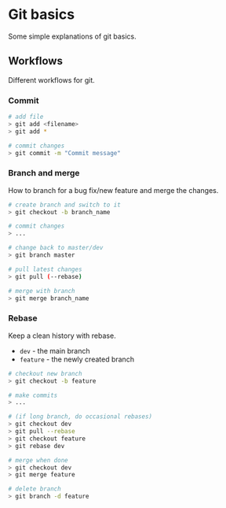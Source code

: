 # Git basics
Some simple explanations of git basics.

## Workflows
Different workflows for git.

### Commit

```bash
# add file
> git add <filename>
> git add *

# commit changes
> git commit -m "Commit message"
```

### Branch and merge
How to branch for a bug fix/new feature and merge the changes.

```bash
# create branch and switch to it
> git checkout -b branch_name

# commit changes
> ...

# change back to master/dev
> git branch master

# pull latest changes
> git pull (--rebase)

# merge with branch
> git merge branch_name
```

### Rebase
Keep a clean history with rebase.
* `dev` - the main branch
* `feature` - the newly created branch

```bash
# checkout new branch
> git checkout -b feature

# make commits
> ...

# (if long branch, do occasional rebases)
> git checkout dev
> git pull --rebase
> git checkout feature
> git rebase dev

# merge when done
> git checkout dev
> git merge feature

# delete branch
> git branch -d feature
```
